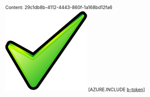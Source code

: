 Content: 29c1db8b-4112-4443-860f-1a168bd12fa6![image](6b29fdc5-f5d2-4bf8-a4ff-f1cce9992980.png)
[AZURE.INCLUDE [b-token](35d99a1f-91f6-4f60-ace1-d8b024b20014.md)]
